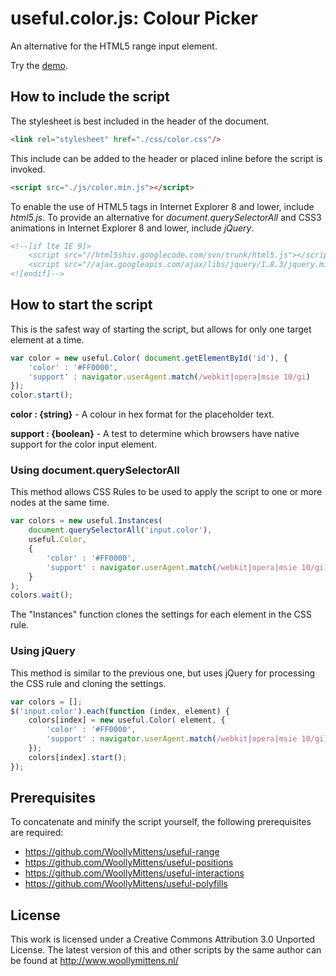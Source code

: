 # useful.color.js: Colour Picker

An alternative for the HTML5 range input element.

Try the <a href="http://www.woollymittens.nl/useful/default.php?url=color">demo</a>.

## How to include the script

The stylesheet is best included in the header of the document.

```html
<link rel="stylesheet" href="./css/color.css"/>
```

This include can be added to the header or placed inline before the script is invoked.

```html
<script src="./js/color.min.js"></script>
```

To enable the use of HTML5 tags in Internet Explorer 8 and lower, include *html5.js*. To provide an alternative for *document.querySelectorAll* and CSS3 animations in Internet Explorer 8 and lower, include *jQuery*.

```html
<!--[if lte IE 9]>
	<script src="//html5shiv.googlecode.com/svn/trunk/html5.js"></script>
	<script src="//ajax.googleapis.com/ajax/libs/jquery/1.8.3/jquery.min.js"></script>
<![endif]-->
```

## How to start the script

This is the safest way of starting the script, but allows for only one target element at a time.

```javascript
var color = new useful.Color( document.getElementById('id'), {
	'color' : '#FF0000',
	'support' : navigator.userAgent.match(/webkit|opera|msie 10/gi)
});
color.start();
```

**color : {string}** - A colour in hex format for the placeholder text.

**support : {boolean}** - A test to determine which browsers have native support for the color input element.

### Using document.querySelectorAll

This method allows CSS Rules to be used to apply the script to one or more nodes at the same time.

```javascript
var colors = new useful.Instances(
	document.querySelectorAll('input.color'),
	useful.Color,
	{
		'color' : '#FF0000',
		'support' : navigator.userAgent.match(/webkit|opera|msie 10/gi)
	}
);
colors.wait();
```

The "Instances" function clones the settings for each element in the CSS rule.

### Using jQuery

This method is similar to the previous one, but uses jQuery for processing the CSS rule and cloning the settings.

```javascript
var colors = [];
$('input.color').each(function (index, element) {
	colors[index] = new useful.Color( element, {
		'color' : '#FF0000',
		'support' : navigator.userAgent.match(/webkit|opera|msie 10/gi)
	});
	colors[index].start();
});
```

## Prerequisites

To concatenate and minify the script yourself, the following prerequisites are required:
+ https://github.com/WoollyMittens/useful-range
+ https://github.com/WoollyMittens/useful-positions
+ https://github.com/WoollyMittens/useful-interactions
+ https://github.com/WoollyMittens/useful-polyfills

## License
This work is licensed under a Creative Commons Attribution 3.0 Unported License. The latest version of this and other scripts by the same author can be found at http://www.woollymittens.nl/
